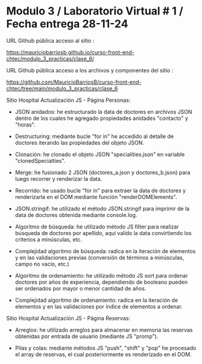 # Modulo 3 / Laboratorio Virtual # 1 / Fecha entrega 28-11-24

URL Github pública acceso al sitio :

https://mauriciobarriosb.github.io/curso-front-end-chtec/modulo_3_practicas/clase_6/

URL Github pública acceso a los archivos y componentes del sitio :

https://github.com/MauricioBarriosB/curso-front-end-chtec/tree/main/modulo_3_practicas/clase_6

Sitio Hospital Actualización JS - Página Personas:

* JSON anidados: he estructurado la data de doctores en archivos JSON dentro de los cuales he agregado propiedades anidades "contacto" y "horas".

* Destructuring: mediante bucle "for in" he accedido al detalle de doctores iterando las propiedades del objeto JSON.

* Clonación: he clonado el objeto JSON "specialities.json" en variable "clonedSpecialties".

* Merge: he fusionado 2 JSON (doctores_a.json y doctores_b.json) para luego recorrer y renderizar la data.

* Recorrido: he usado bucle "for in" para extraer la data de doctores y renderizarla en el DOM mediante función "renderDOMElements".

* JSON.stringif: he utilizado el método JSON.stringif para imprimir de la data de doctores obtenida mediante console.log.

* Algoritmo de búsqueda: he utilizado método JS filter para realizar búsqueda de doctores por apellido, aquí valido la data convirtiendo los criterios a minúsculas, etc.

* Complejidad algoritmo de búsqueda: radica en la iteración de elementos y en las validaciones previas (conversión de términos a minúsculas, campo no vacío, etc.)

* Algoritmo de ordenamiento: he utilizado método JS sort para ordenar doctores por años de experiencia, dependiendo de booleano pueden ser ordenados por mayor o menor cantidad de años.

* Complejidad algoritmo de ordenamiento: radica en la iteración de elementos y en las validaciones por índice de elementos a ordenar.

Sitio Hospital Actualización JS - Página Reservas:

* Arreglos: he utilizado arreglos para almacenar en memoria las reservas obtenidas por entrada de usuario (mediante JS "promp").

* Pilas y colas: mediante métodos JS "push", "shift" y "pop" he procesado el array de reservas, el cual posteriormente es renderizado en el DOM.